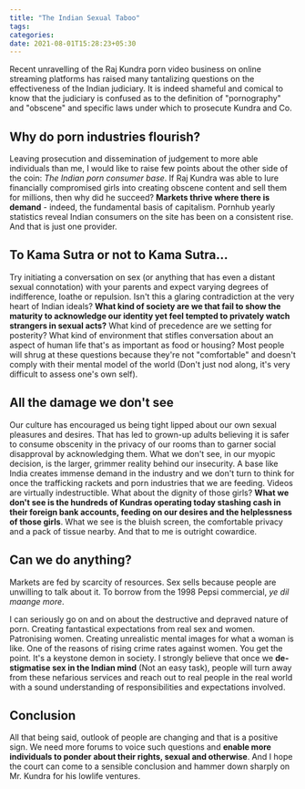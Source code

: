 ```yaml
---
title: "The Indian Sexual Taboo"
tags:
categories: 
date: 2021-08-01T15:28:23+05:30
---  
```


Recent unravelling of the Raj Kundra porn video business on online streaming platforms has raised many tantalizing questions on the effectiveness of the Indian judiciary. It is indeed shameful and comical to know that the judiciary is confused as to the definition of "pornography" and "obscene" and specific laws under which to prosecute Kundra and Co.

## Why do porn industries flourish?  

Leaving prosecution and dissemination of judgement to more able individuals than me, I  would like to raise few points about the other side of the coin: _The Indian porn consumer base_. If Raj Kundra was able to lure financially compromised girls into creating obscene content and sell them for millions, then why did he succeed? **Markets thrive where there is demand** - indeed, the fundamental basis of capitalism. Pornhub yearly statistics reveal Indian consumers on the site has been on a consistent rise. And that is just one provider. 

## To Kama Sutra or not to Kama Sutra...  

Try initiating a conversation on sex (or anything that has even a distant sexual connotation) with your parents and expect varying degrees of indifference, loathe or repulsion. Isn't this a glaring contradiction at the very heart of Indian ideals? **What kind of society are we that fail to show the maturity to acknowledge our identity yet feel tempted to privately watch strangers in sexual acts?**
What kind of precedence are we setting for posterity? What kind of environment that stifles conversation about an aspect of human life that's as important as food or housing? Most people will shrug at these questions because they're not "comfortable" and doesn't comply with their mental model of the world (Don't just nod along, it's very difficult to assess one's own self).   

## All the damage we don't see  

Our culture has encouraged us being tight lipped about our own sexual pleasures and desires. That has led to grown-up adults believing it is safer to consume obscenity in the privacy of our rooms than to garner social disapproval by acknowledging them. What we don't see, in our myopic decision, is the larger, grimmer reality behind our insecurity. A base like India creates immense demand in the  industry and we don't turn to think for once the trafficking rackets and porn industries that we are feeding. Videos are virtually indestructible. What about the dignity of those girls? **What we don't see is the hundreds of Kundras operating today stashing cash in their foreign bank accounts, feeding on our desires and the helplessness of those girls**. What we see is the bluish screen, the comfortable privacy and a pack of tissue nearby. And that to me is outright cowardice.

## Can we do anything?  

Markets are fed by scarcity of resources. Sex sells because people are unwilling to talk about it. To borrow from the 1998 Pepsi commercial, _ye dil maange more_.    

I can seriously go on and on about the destructive and depraved nature of porn. Creating fantastical expectations from real sex and women. Patronising women. Creating unrealistic mental images for what a woman is like. One of the reasons of rising crime rates against women. You get the point. It's a keystone demon in society. I strongly believe that once we **de-stigmatise sex in the Indian mind** (Not an easy task), people will turn away from these nefarious services and reach out to real people in the real world with a sound understanding of responsibilities and expectations involved. 

## Conclusion

All that being said, outlook of people are changing and that is a positive sign. We need more forums to voice such questions and **enable more individuals to ponder about their rights, sexual and otherwise**. And I hope the court can come to a sensible conclusion and hammer down sharply on Mr. Kundra for his lowlife ventures. 
